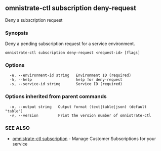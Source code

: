 ## omnistrate-ctl subscription deny-request

Deny a subscription request

### Synopsis

Deny a pending subscription request for a service environment.

```
omnistrate-ctl subscription deny-request <request-id> [flags]
```

### Options

```
  -e, --environment-id string   Environment ID (required)
  -h, --help                    help for deny-request
  -s, --service-id string       Service ID (required)
```

### Options inherited from parent commands

```
  -o, --output string   Output format (text|table|json) (default "table")
  -v, --version         Print the version number of omnistrate-ctl
```

### SEE ALSO

- [omnistrate-ctl subscription](omnistrate-ctl_subscription.md) - Manage Customer Subscriptions for your service
